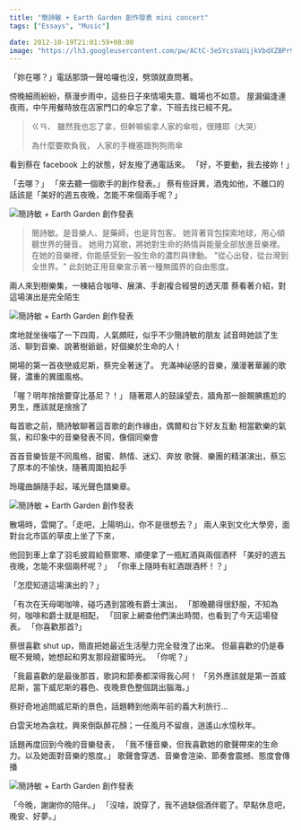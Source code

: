 ```yaml
---
title: "簡詩敏 + Earth Garden 創作發表 mini concert"
tags: ["Essays", "Music"]

date: 2012-10-19T21:01:59+08:00
image: "https://lh3.googleusercontent.com/pw/ACtC-3eSYcsVaUijkVbdXZBPr9pnzZADSSNhP38NK_qH2pZQ9zLMj7n02M6R3THpke9y8dlfIf3X6duKhP3E8IGFtSMZHSIKLu_nGHcsthd9ilcJjrKwCF9alVlawrYuY40KwmXo-76tx7ZQKqbUMuD_LBtmSQ=w799-h533-no?authuser=0"
---
```


「妳在哪？」電話那頭一聲哈囉也沒，劈頭就直問著。

傍晚細雨紛紛，蔡漫步雨中，這些日子來情場失意、職場也不如意。
屋漏偏逢連夜雨，中午用餐時放在店家門口的傘忘了拿，下班去找已經不見。

<!--more-->

> ㄍㄢ、
> 雖然我也忘了拿，但幹嘛偷拿人家的傘啦，很賤耶（大哭）
>
> 為什麼要欺負我，
> 人家的手機塞跟狗狗雨傘

看到蔡在 facebook 上的狀態，好友撥了通電話來。
「好，不要動，我去接妳！」

「去哪？」
「來去聽一個歌手的創作發表。」
蔡有些訝異，酒鬼如他，不離口的話該是「美好的週五夜晚，怎能不來個兩手呢？」

![簡詩敏 + Earth Garden 創作發表](https://lh3.googleusercontent.com/pw/ACtC-3fXpH70geet6pluTZPv-zs24eQisqiV9-39OAP9FTK7bOA793BXVX5c9Qxf9hchtchUvQEBUVDl0k9DaLt7t67VWR1swdjTVVKmlNTsY1yl3-0i6Z-7FamZ9b390dpuPxzIehpo2tSw05ZpYw18r3MBVA)

> 簡詩敏。是音樂人、是藥師，也是背包客。
> 她背著背包探索地球，用心傾聽世界的聲音。
> 她用力寫歌，將她對生命的熱情與能量全部放進音樂裡。
> 在她的音樂裡，你能感受到一股生命的濃烈與律動。
> "從心出發，從台灣到全世界。"
> 此刻她正用音樂宣示著一種無國界的自由態度。

兩人來到樹樂集，一棟結合咖啡、展演、手創複合經營的透天厝
蔡看著介紹，對這場演出是完全陌生

![簡詩敏 + Earth Garden 創作發表](https://lh3.googleusercontent.com/pw/ACtC-3fksWCrc7G-Is1_lORGG0RaypYiCWX88QtDdady_BrGFjxaz6J7QqpYLNvinzAqz5IbU9O_EEgT6soNxXcoe87B_7Oo7s8_9AOnkGPJHZIiQ9dWHDvMlkxUx7UhTyNefNtho-rZGV6RwQV_O4LpmXz_RA)

席地就坐後喵了一下四周，人氣頗旺，似乎不少簡詩敏的朋友
試音時她談了生活、聊到音樂、說著樹爺爺，好個樂於生命的人！

開場的第一首夜戀威尼斯，蔡完全著迷了。
充滿神祕感的音樂，瀰漫著華麗的歌聲，濃重的異國風格。

「喔？明年捨捨要穿比基尼？！」
隨著眾人的鼓譟望去，牆角那一臉靦腆尷尬的男生，應該就是捨捨了

每首歌之前，簡詩敏聊著這首歌的創作緣由，偶爾和台下好友互動
相當歡樂的氣氛，和印象中的音樂發表不同，像個同樂會

首首音樂皆是不同風格，甜蜜、熱情、迷幻、奔放
歌聲、樂團的精湛演出，蔡忘了原本的不愉快，隨著周圍拍起手

玲瓏曲韻隨手起，瑤光聲色譜樂章。

![簡詩敏 + Earth Garden 創作發表](https://lh3.googleusercontent.com/pw/ACtC-3eSYcsVaUijkVbdXZBPr9pnzZADSSNhP38NK_qH2pZQ9zLMj7n02M6R3THpke9y8dlfIf3X6duKhP3E8IGFtSMZHSIKLu_nGHcsthd9ilcJjrKwCF9alVlawrYuY40KwmXo-76tx7ZQKqbUMuD_LBtmSQ)

散場時，雲開了。「走吧，上陽明山，你不是很想去？」
兩人來到文化大學旁，面對台北市區的草皮上坐了下來，

他回到車上拿了羽毛披肩給蔡禦寒、順便拿了一瓶紅酒與兩個酒杯
「美好的週五夜晚，怎能不來個兩杯呢？」
「你車上隨時有紅酒跟酒杯！？」

「怎麼知道這場演出的？」

「有次在天母喝咖啡，碰巧遇到當晚有爵士演出，
「那晚聽得很舒服，不知為何，咖啡和爵士就是相配，
「回家上網查他們演出時間，也看到了今天這場發表。
「你喜歡那首?」

<!--{{< youtube GD07vy52WEg >}}-->

蔡很喜歡 shut up，簡直把她最近生活壓力完全發洩了出來。
但最喜歡的仍是春眠不覺曉，她想起和男友那段甜蜜時光。
「你呢？」

「我最喜歡的是最後那首，歌詞和節奏都深得我心阿！
「另外應該就是第一首威尼斯，當下威尼斯的暮色、夜晚景色整個跳出腦海。」

蔡好奇地追問威尼斯的景色，話題轉到他兩年前的義大利旅行...

白雲天地為衾枕，興來倒臥醉花顏；一任風月不留痕，逍遙山水憶秋年。

話題再度回到今晚的音樂發表，
「我不懂音樂，但我喜歡她的歌聲帶來的生命力。以及她面對音樂的態度。」
歌聲會穿透、音樂會渲染、節奏會震撼、態度會傳播

![簡詩敏 + Earth Garden 創作發表](https://lh3.googleusercontent.com/pw/ACtC-3e93gq8u5gh_jxt8MkrBBqVBK8ja9ZbAKP2IZKkzO1JfIt5r2z1y_IYfoEDWYQgz3usuXOcHLTf_1nKk_GHe8CqttnDOn0J5L6VA0AyZ0d3kelbDfehaGoirRxAXR2Aoyz8s62x_vtCFVvRPr2TqJcf9A)

「今晚，謝謝你的陪伴。」
「沒啥，說穿了，我不過缺個酒伴罷了。早點休息吧，晚安、好夢。」
